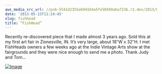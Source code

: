 ```yaml
---
aws_media_src_url: //pub-5541d2355e6941b4a5fe50450aba723b.r2.dev/2013/05/fishhead.jpg
date: '2013-05-13T11:24:45'
slug: fishhead
title: “FishHead”
---
```


 Recently re-discovered piece that I made almost 3 years ago. Sold this at my first art fair in Zionesville, IN. It’s very large, about 18″W x 32″H. I met FishHeads owners a few weeks ago at the Indie Vintage Arts show at the fairgrounds and they were nice enough to send me a photo. Thank Judy and Tom…

 [![Image](//pub-5541d2355e6941b4a5fe50450aba723b.r2.dev/2013/05/fishhead.jpg?w=430)](//pub-5541d2355e6941b4a5fe50450aba723b.r2.dev/2013/05/fishhead.jpg)